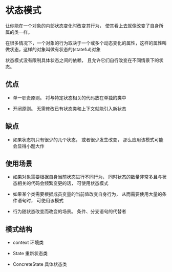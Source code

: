 # 状态模式

让你能在一个对象的内部状态变化时改变其行为， 使其看上去就像改变了自身所属的类一样。

在很多情况下，一个对象的行为取决于一个或多个动态变化的属性，这样的属性叫做状态，这样的对象叫做有状态的(stateful)对象

状态模式没有限制具体状态之间的依赖， 且允许它们自行改变在不同情景下的状态。

## 优点

*  单一职责原则。 将与特定状态相关的代码放在单独的类中

* 开闭原则。 无需修改已有状态类和上下文就能引入新状态

## 缺点

* 如果状态机只有很少的几个状态， 或者很少发生改变， 那么应用该模式可能会显得小题大作

## 使用场景

* 如果对象需要根据自身当前状态进行不同行为， 同时状态的数量非常多且与状态相关的代码会频繁变更的话， 可使用状态模式

* 如果某个类需要根据成员变量的当前值改变自身行为， 从而需要使用大量的条件语句时， 可使用该模式

* 行为随状态改变而改变的场景。 条件、分支语句的代替者


## 模式结构

* context 环境类

* State 重新状态类

* ConcreteState 具体状态类
